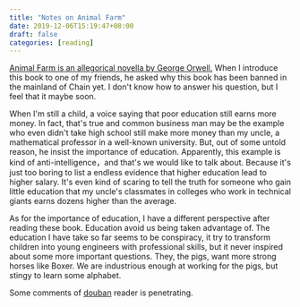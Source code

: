 ```yaml
---
title: "Notes on Animal Farm"
date: 2019-12-06T15:19:47+08:00
draft: false
categories: [reading]
---
```


[Animal Farm is an allegorical novella by George Orwell.](https://en.wikipedia.org/wiki/Animal_Farm) When I introduce this book to one of my friends, he asked why this book has been banned in the mainland of Chain yet.
I don't know how to answer his question, but I feel that it maybe soon.

When I'm still a child, a voice saying that poor education still earns more money.
In fact, that's true and common business man may be the example who even didn't take high school still make more money than my uncle, a mathematical professor in 
a well-known university. But, out of some untold reason, he insist the importance of education. Apparently, this example is kind of anti-intelligence，and that's we would like to talk about. Because it's just too boring to list a endless evidence
that higher education lead to higher salary. It's even kind of scaring to tell the truth for someone who gain little education that my uncle's classmates in colleges who work in technical giants earns dozens higher than the average.

As for the importance of education, I have a different perspective after reading these book. Education avoid us being taken advantage of.
The education I have take so far seems to be conspiracy, it try to transform children into young engineers with professional skills, but it never inspired about some more important questions.
They, the pigs, want more strong horses like Boxer. We are industrious enough at working for the pigs, but stingy to learn some alphabet.


Some comments of [douban](https://book.douban.com/subject/3808982/) reader is penetrating.
